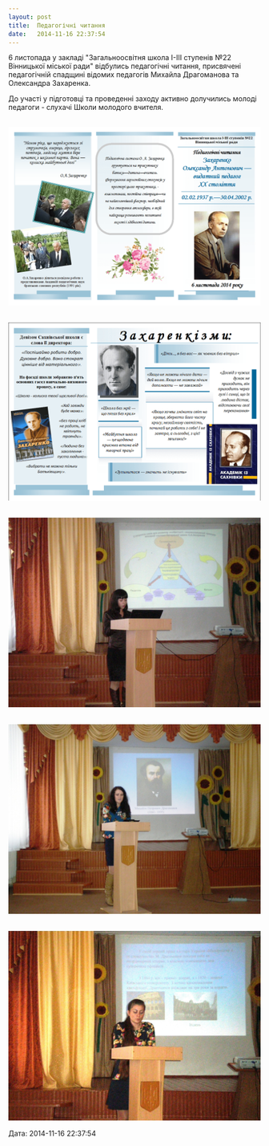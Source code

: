 ```yaml
---
layout: post
title:  Педагогічні читання
date:   2014-11-16 22:37:54
---
```

6 листопада у закладі "Загальноосвітня школа І-ІІІ ступенів №22 Вінницької міської ради" відбулись педагогічні читання, присвячені педагогічній спадщині відомих педагогів Михайла Драгоманова та Олександра Захаренка.

До участі у підготовці та проведенні заходу активно долучились молоді педагоги - слухачі Школи молодого вчителя.

  

 ![](/assets/tiger-1416169950.png)

 ![](/assets/tiger-1416170006.png)

 ![](/assets/tiger-1416170154.jpg)

 ![](/assets/tiger-1416170203.jpg)

 ![](/assets/tiger-1416170248.jpg)

  
Дата: 2014-11-16 22:37:54